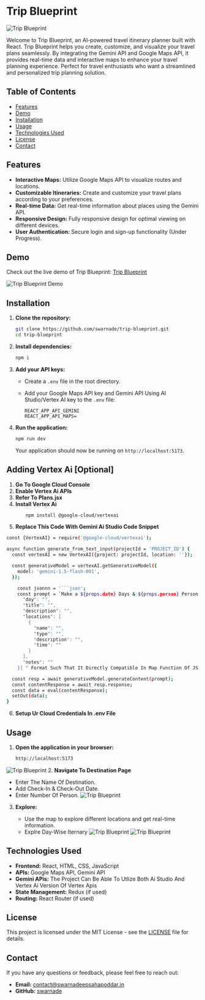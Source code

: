 # Trip Blueprint

![Trip Blueprint](./src/readme/main.png)

Welcome to Trip Blueprint, an AI-powered travel itinerary planner built with React. Trip Blueprint helps you create, customize, and visualize your travel plans seamlessly. By integrating the Gemini API and Google Maps API, it provides real-time data and interactive maps to enhance your travel planning experience. Perfect for travel enthusiasts who want a streamlined and personalized trip planning solution.

## Table of Contents

- [Features](#features)
- [Demo](#demo)
- [Installation](#installation)
- [Usage](#usage)
- [Technologies Used](#technologies-used)
- [License](#license)
- [Contact](#contact)

## Features

- **Interactive Maps:** Utilize Google Maps API to visualize routes and locations.
- **Customizable Itineraries:** Create and customize your travel plans according to your preferences.
- **Real-time Data:** Get real-time information about places using the Gemini API.
- **Responsive Design:** Fully responsive design for optimal viewing on different devices.
- **User Authentication:** Secure login and sign-up functionality (Under Progress).

## Demo

Check out the live demo of Trip Blueprint: [Trip Blueprint](https://tripblueprint.swarnadeepsahapoddar.in/)

![Trip Blueprint Demo](./src/readme/destination.png)

## Installation

1. **Clone the repository:**

   ```sh
   git clone https://github.com/swarnade/trip-blueprint.git
   cd trip-blueprint
   ```

2. **Install dependencies:**

   ```sh
   npm i
   ```

3. **Add your API keys:**

   - Create a `.env` file in the root directory.
   - Add your Google Maps API key and Gemini API Using AI Studio/Vertex AI key to the `.env` file:

     ```
     REACT_APP_API_GEMINI
     REACT_APP_API_MAPS=
     ```

4. **Run the application:**

   ```sh
   npm run dev
   ```

   Your application should now be running on `http://localhost:5173`.

## Adding Vertex Ai [Optional]
1. **Go To Google Cloud Console**
2. **Enable Vertex Ai APIs**
3. **Refer To Plans.jsx**
4. **Install Vertex Ai**
```sh
       npm install @google-cloud/vertexai
```
5. **Replace This Code With Gemini Ai Studio Code Snippet**
```sh
const {VertexAI} = require('@google-cloud/vertexai');

async function generate_from_text_input(projectId = 'PROJECT_ID') {
  const vertexAI = new VertexAI({project: projectId, location: ''});

  const generativeModel = vertexAI.getGenerativeModel({
    model: 'gemini-1.5-flash-001',
  });

    const jsonnn = '```json';
    const prompt = `Make a ${props.date} Days & ${props.person} Person Tour Plan For ${props.place}  In Format "[{
      "day": "",
      "title": "",
      "description": "",
      "locations": [
        {
          "name": "",
          "type": "",
          "description": "",
          "time": ""
        }
      ],
      "notes": ""
    }] " Format Such That It Directly Compatible In Map Function Of JS And Only Directly The Json Only & And Make Sure Not To Print "${jsonnn}"`;

  const resp = await generativeModel.generateContent(prompt);
  const contentResponse = await resp.response;
  const data = eval(contentResponse);
  setOut(data);
}
```
6. **Setup Ur Cloud Credentials In .env File**

## Usage

1. **Open the application in your browser:**

   ```sh
   http://localhost:5173
   ```
![Trip Blueprint](./src/readme/main.png)
2. **Navigate To Destination Page**

   - Enter The Name Of Destination.
   - Add Check-In & Check-Out Date.
   - Enter Number Of Person.
![Trip Blueprint](./src/readme/destination.png)
3. **Explore:**

   - Use the map to explore different locations and get real-time information.
   - Explre Day-Wise Iternary 
![Trip Blueprint](./src/readme/final.png)
![Trip Blueprint](./src/readme/final2.png)
## Technologies Used

- **Frontend:** React, HTML, CSS, JavaScript
- **APIs:** Google Maps API, Gemini API
- **Gemini APis:** The Project Can Be Able To Utlize Both Ai Studio And Vertex Ai Version Of Vertex Apis
- **State Management:** Redux (if used)
- **Routing:** React Router (if used)

## License

This project is licensed under the MIT License - see the [LICENSE](LICENSE) file for details.

## Contact

If you have any questions or feedback, please feel free to reach out:

- **Email:** contact@swarnadeepsahapoddar.in
- **GitHub:** [swarnade](https://github.com/swarnade)